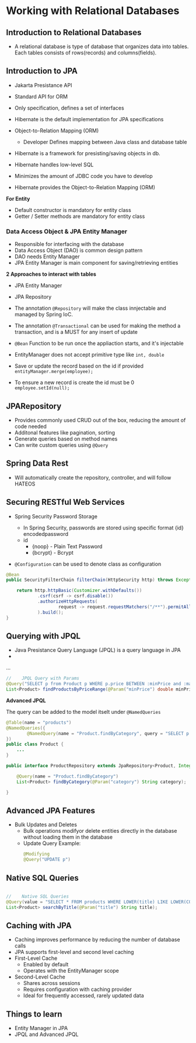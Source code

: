 # Working with Relational Databases

## Introduction to Relational Databases

- A relational database is type of database that organizes data into tables. Each tables consists of rows(records) and columns(fields).

## Introduction to JPA

- Jakarta Presistance API
- Standard API for ORM
- Only specification, defines a set of interfaces
- Hibernate is the default implementation for JPA specifications
- Object-to-Relation Mapping (ORM)
  - Developer Defines mapping between Java class and database table

- Hibernate is a framework for presisting/saving objects in db.
- Hibernate handles low-level SQL
- Minimizes the amount of JDBC code you have to develop
- Hibernate provides the Object-to-Relation Mapping (ORM)


**For Entity**

- Default constructor is mandatory for entity class
- Getter / Setter methods are mandatory for entity class


### Data Access Object & JPA Entity Manager

- Responsible for interfacing with the database
- Data Access Object (DAO) is common design pattern
- DAO needs Entity Manager
- JPA Entity Manager is main component for saving/retrieving entities


**2 Approaches to interact with tables**

- JPA Entity Manager
- JPA Repository


- The annotation `@Repository` will make the class innjectable and managed by Spring IoC.
- The annotation `@Transactional` can be used for making the method a transaction, and is a MUST for any insert of update
- `@Bean` Function to be run once the appliaction starts, and it's injectable
- EntityManager does not accept primitive type like `int, double`


- Save or update the record based on the id if provided `entityManager.merge(employee);` 

- To ensure a new record is create the id must be 0 `employee.setId(null);`


## JPARepository

- Provides commonly used CRUD out of the box, reducing the amount of code needed
- Additonal features like pagination, sorting
- Generate queries based on method names
- Can write custom queries using `@Query`

## Spring Data Rest

- Will automatically create the repository, controller, and will follow HATEOS

## Securing RESTful Web Services

- Spring Security Password Storage
  - In Spring Security, passwords are stored using specific format
    {id} encodedpassword
  - id 
    - {noop} - Plain Text Password
    - {bcrypt} - Bcrypt

- `@Configuration` can be used to denote class as configuration

```java
@Bean
public SecurityFilterChain filterChain(HttpSecurity http) throws Exception {

    return http.httpBasic(Customizer.withDefaults())
            .csrf(csrf -> csrf.disable())
            .authorizeHttpRequests(
                    request -> request.requestMatchers("/**").permitAll()
            ).build();
}
```


## Querying with JPQL

- Java Presistance Query Language (JPQL) is a query language in JPA
- 
...

```java
//    JPQL Query with Params
@Query("SELECT p from Product p WHERE p.price BETWEEN :minPrice and :maxPrice")
List<Product> findProductsByPriceRange(@Param("minPrice") double minPrice, @Param("maxPrice") double maxPrice);

```


**Advanced JPQL**

The query can be added to the model itselt under `@NamedQueries`

```java
@Table(name = "products")
@NamedQueries({
        @NamedQuery(name = "Product.findByCategory", query = "SELECT p FROM Product p WHERE p.category = :category")
})
public class Product {
    ...
}

public interface ProductRepository extends JpaRepository<Product, Integer> {

    @Query(name = "Product.findByCategory")
    List<Product> findByCategory(@Param("category") String category);

}
```


##  Advanced JPA Features

- Bulk Updates and Deletes
  - Bulk operations modifyor delete entities directly in the database without loading them in the database
  - Update Query Example:
    ```java
    @Modifying
    @Query("UPDATE p")
    ```

## Native SQL Queries

```java

//    Native SQL Queries
@Query(value = "SELECT * FROM products WHERE LOWER(title) LIKE LOWER(CONCAT('%', :title, '%'))", nativeQuery = true)
List<Product> searchByTitle(@Param("title") String title);
```

## Caching with JPA

- Caching improves performance by reducing the number of database calls
- JPA supports first-level and second level caching
- First-Level Cache
  - Enabled by default
  - Operates with the EntityManager scope
- Second-Level Cache
  - Shares across sessions
  - Requires configuration with caching provider
  - Ideal for frequently accessed, rarely updated data


## Things to learn

- Entity Manager in JPA
- JPQL and Advanced JPQL